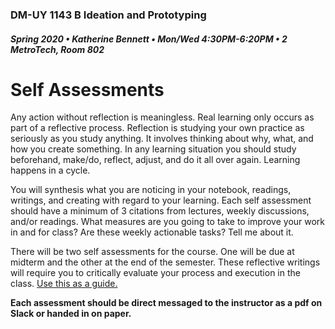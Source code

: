 ### DM-UY 1143 B Ideation and Prototyping
##### Spring 2020 • Katherine Bennett • Mon/Wed 4:30PM-6:20PM • 2 MetroTech, Room 802

# Self Assessments

Any action without reflection is meaningless. Real learning only occurs as part of a reflective process. Reflection is studying your own practice as seriously as you study anything. It involves thinking about why, what, and how you create something. In any learning situation you should study beforehand, make/do, reflect, adjust, and do it all over again. Learning happens in a cycle.

You will synthesis what you are noticing in your notebook, readings, writings, and creating with regard to your learning. Each self assessment should have a minimum of 3 citations from lectures, weekly discussions, and/or readings. What measures are you going to take to improve your work in and for class? Are these weekly actionable tasks? Tell me about it.

There will be two self assessments for the course. One will be due at midterm and the other at the end of the semester. These reflective writings will require you to critically evaluate your process and execution in the class. <a href = "https://github.com/IDMNYU/IdeationPrototypingSpring19-Bennett/blob/master/I%26P_final_self_assessment_2019.pdf"> Use this as a guide. </a>

**Each assessment should be direct messaged to the instructor as a pdf on Slack or handed in on paper.**